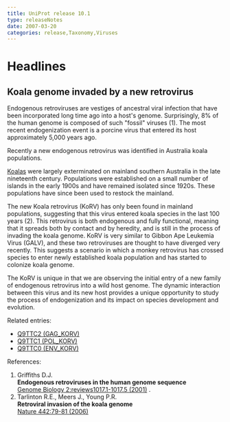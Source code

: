 ```yaml
---
title: UniProt release 10.1
type: releaseNotes
date: 2007-03-20
categories: release,Taxonomy,Viruses
---
```


# Headlines

## Koala genome invaded by a new retrovirus

Endogenous retroviruses are vestiges of ancestral viral infection that have been incorporated long time ago into a host's genome. Surprisingly, 8% of the human genome is composed of such "fossil" viruses (1). The most recent endogenization event is a porcine virus that entered its host approximately 5,000 years ago.

Recently a new endogenous retrovirus was identified in Australia koala populations.

[Koalas](https://www.uniprot.org/taxonomy/38626) were largely exterminated on mainland southern Australia in the late nineteenth century. Populations were established on a small number of islands in the early 1900s and have remained isolated since 1920s. These populations have since been used to restock the mainland.

The new Koala retrovirus (KoRV) has only been found in mainland populations, suggesting that this virus entered koala species in the last 100 years (2). This retrovirus is both endogenous and fully functional, meaning that it spreads both by contact and by heredity, and is still in the process of invading the koala genome. KoRV is very similar to Gibbon Ape Leukemia Virus (GALV), and these two retroviruses are thought to have diverged very recently. This suggests a scenario in which a monkey retrovirus has crossed species to enter newly established koala population and has started to colonize koala genome.

The KoRV is unique in that we are observing the initial entry of a new family of endogenous retrovirus into a wild host genome. The dynamic interaction between this virus and its new host provides a unique opportunity to study the process of endogenization and its impact on species development and evolution.

Related entries:

- [Q9TTC2 (GAG_KORV)](https://www.uniprot.org/uniprotkb/Q9TTC2)
- [Q9TTC1 (POL_KORV)](https://www.uniprot.org/uniprotkb/Q9TTC1)
- [Q9TTC0 (ENV_KORV)](https://www.uniprot.org/uniprotkb/Q9TTC0)

References:

1.  Griffiths D.J.  
    **Endogenous retroviruses in the human genome sequence**  
    [Genome Biology 2:reviews1017.1-1017.5 (2001)](http://dx.doi.org/10.1186/gb-2001-2-6-reviews1017) .
2.  Tarlinton R.E., Meers J., Young P.R.  
    **Retroviral invasion of the koala genome**  
    [Nature 442:79-81 (2006)](http://dx.doi.org/10.1038/nature04841)
